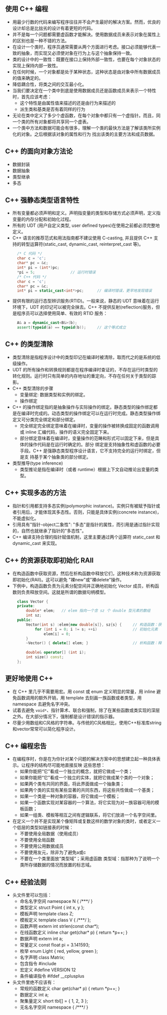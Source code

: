 
## 使用 C++ 编程
- 用最少行数的代码来编写程序往往并不会产生最好的解决方案。然而，优良的设计却总是比拙劣的设计有着更短的代码。
- 并不是每一个问题都需要虚函数才能解决。使用数据成员来表示对象在属性上的区别也是一种不错的方法。
- 在设计一个类时，程序员通常需要从两个方面进行考虑。接口必须能够代表一致的抽象，而实现又必须使对象在行为上与这个抽象保持一致。
- 类的设计中的一致性：既要在接口上保持外部一致性，也要在每个对象状态的实现上保持内部一致性。
- 在任何时候，一个对象都是处于某种状态，这种状态是由对象中所有数据成员的值来确定的。
- 降低耦合性，将类之间的交互最小化。
- 当我们要决定在一个类中到底是使用数据成员还是函数成员来表示一个特性时，首先应该考虑：
    + 这个特性是由属性值来描述的还是由行为来描述的
    + 派生类和基类是否有着同样的行为
- 无论在类中定义了多少个虚函数，在每个对象中都只有一个虚指针。而且，同一个类的所有对象都将共享同一个虚表。
- 一个类中方法和数据可能会有很多，理解一个类的最快方法是了解该类所实例化的对象。之后根据该对象的属性和行为
  找出该类的主要方法和成员数据。
  
## C++ 的面向对象方法论
- 数据封装
- 数据抽象
- 类型继承
- 多态
    
## C++ 强静态类型语言特性
- 所有变量都必须声明和定义。声明指变量的类型和存储方式必须声明，定义指变量的内存分配和初始化过程。
- 所有的 UDT (用户自定义类型, user defined types)在使用之前都必须完整地定义。
- C++ 语言的推荐范式和用法指南都不建议使用 C-casting, 并且提供 C++ 支持的转型运算符(static_cast, dynamic_cast, reinterpret_cast 等)。
  ```c++
    /* C 代码 */
    char c = 'c';
    char* pc = &c;
    int* pi = (int*)pc;
    *pi = 5;                // 运行时错误
    /* C++ 代码 */
    char c = 'c';
    char* pc = &c;
    int* pi = static_cast<int*>pc;      // 编译时错误，更早地发现错误
  ```
- 提供有限的运行态型辨识服务(RTID)。一般来说，静态的 UDT 意味着在运行环境下，UDT 的印记可以被完全抹去。C++ 不提供反射(reflection)服务，但是程序员可以选择使用简单、有效的 RTID 服务：
  ```c++
    A& a = dynamic_cast<B&>(b);
    assert(typeid(a) == typeid(b));     // 这个等式成立
  ```

## C++ 的类型清除
- 类型清除是指程序设计中的类型印记在编译时被清除，取而代之的是系统的低级操作。
- UDT 的所有操作和转换规则都是在程序编译时查证的，不存在运行时类型的转化规则。运行时只有简单的内存地址的重定向，不存在任何关于类型的踪影。
- C++ 类型清除的步骤
    + 变量绑定: 数据类型和实例的绑定。
    + 操作绑定
- C++ 的操作绑定指的是抽象操作与实际操作的绑定。静态类型的操作绑定都是在编译时完成的。动态类型的操作绑定可以在运行时完成。静态类型操作绑定又可分类完全绑定和部分绑定。
    + 完全绑定完全绑定意味着在编译时，变量的操作被转换成固定的函数调用或 inline 汇编代码，操作的语义完全固定下来。
    + 部分绑定意味着在编译时，变量操作的范畴和形式可以固定下来，但是具体的操作代码是在运行时确定的。部分
      绑定是支持抽象性和虚函数的必要手段。C++ 是强静态类型程序设计语言，它不支持完全的运行时绑定，但是支
      持基于某个抽象类的部分绑定。
- 类型推导(type inference)
    + 类型推论是指在编译时（或者 runtime）根据上下文自动推论出变量的类型。

## C++ 实现多态的方法
- 指针和引用都支持多态实例(polymorphic instance)。实例只有被赋予指针或者引用后，才能体现其多态性。否则，只能是具体实例(concrete instance)，不能虚拟化。
- 引用具有"指针-object二象性": "多态"是指针的属性，而引用是通过指针实现的，自然也就继承了指针的"多态性"。
- C++ 编译支持合理的指针赋值机制，这里主要通过两个运算符 static_cast 和 dynamic_cast 来实现。

## C++ 的资源获取即初始化 RAII
- 在构造函数中获取资源，然后在析构函数中释放它们，这种技术称为资源获取即初始化(RAII)。这可以避免
  "裸new"或"裸delete"操作。
- 下例中，构造函数负责为元素分配空间并正确地初始化 Vector 成员，析构函数则负责释放空间。这就是所谓的数据句柄模型。
  ```c++
    class Vector {
    private:
        double* elem;   // elem 指向一个含 sz 个 double 型元素的数组
        int sz;
    public:
        Vector(int s) :elem{new double[s]}, sz{s} {     // 构造函数：获取资源
            for (int i = 0; i != s; ++i)                // 初始化元素
                elem[i] = 0;
        }
        ~Vector() { delete[] elem; }                    // 析构函数：释放资源
        
        double& operator[] (int i);
        int size() const;
    };
  ```

## 更好地使用 C++
- 在 C++ 里几乎不需要用宏。用 const 或 enum 定义明显的常量，用 inline 避免函数调用的额外开销，用 template 去刻画一族函数或者类型，用 namespace 去避免名字冲突。
- 试着去避免 `void*`、指针算术、联合和强制，除了在某些函数或类实现的深层之外。在大部分情况下，强制都是设计错误的指示器。
- 尽量少用数组和C风格的字符串。与传统的C风格相比，使用C++标准库string和vector常常可以简化程序设计。

## C++ 编程忠告
- 在编程序时，你是在为你针对某个问题的解决方案中的思想建立起一种具体表示。让程序的结构尽可能地直接反映
  这些思想：
    + 如果你能把“它”看成一个独立的概念，就把它做成一个类；
    + 如果你能把“它”看成一个独立的实体，就把它做成某个类的一个对象；
    + 如果两个类有共同的界面，将此界面做成一个抽象类；
    + 如果两个类的实现有某些显著的共同东西，将这些共性做成一个基类；
    + 如果一个类是一种对象的容器，将它做成一个模板；
    + 如果一个函数实现对某容器的一个算法，将它实现为对一族容器可用的模板函数；
    + 如果一组类、模板等相互之间有逻辑联系，将它们放进一个名字空间里。
- 在定义一个并不是实现某个像矩阵或复数这样的数学对象的类时，或者定义一个低层的类型如链接表的时候：
    + 不要使用全局数据（使用成员）
    + 不要使用全局函数
    + 不要使用公用数据成员
    + 不要使用友元，除非为了避免a或c
    + 不要在一个类里面放“类型域”；采用虚函数
  类型域：指那种为了说明一个类所存储数据的情况而放置的标志域。
  
## C++ 经验法则
- 头文件里可以包括：
    + 命名名字空间    namespace N { /***/ }
    + 类型定义        struct Point { int x, y };
    + 模板声明        template <class T> class Z;
    + 模板定义        template <class T> class V { /***/ };
    + 函数声明        extern int strlen(const char*);
    + 在线函数定义    inline char get(char* p) { return *p++; }
    + 数据声明        extern int a;
    + 常量定义        const float pi = 3.141593;
    + 枚举            enum Light { red, yellow, green };
    + 名字声明        class Matrix;
    + 包含指令        #include <algorithm>
    + 宏定义          #define VERSION 12
    + 条件编译指令    #ifdef __cplusplus
- 头文件里绝不应该有：
    + 常规的函数定义  char get(char* p) { return *p++; }
    + 数据定义        int a;
    + 聚集量定义      short tbl[] = { 1, 2, 3 };
    + 无名名字空间    namespace { /***/ }